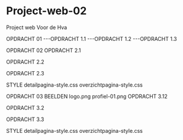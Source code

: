 # Project-web-02
Project web Voor de Hva

OPDRACHT 01
---OPDRACHT 1.1
---OPDRACHT 1.2
---OPDRACHT 1.3
      
      
OPDRACHT 02
  OPDRACHT 2.1
    
  OPDRACHT 2.2
    
  OPDRACHT 2.3
    
  STYLE
    detailpagina-style.css
    overzichtpagina-style.css
    
    
OPDRACHT 03
  BEELDEN
    logo.png
    profiel-01.png
  OPDRACHT 3.12
    
  OPDRACHT 3.2
    
  OPDRACHT 3.3
    
  STYLE
    detailpagina-style.css
    overzichtpagina-style.css
